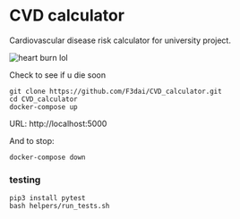 # CVD calculator

Cardiovascular disease risk calculator for university project.

![heart burn lol](https://imgur.com/gXF6Dz6.png)

Check to see if u die soon

```
git clone https://github.com/F3dai/CVD_calculator.git
cd CVD_calculator
docker-compose up
```

URL: http://localhost:5000

And to stop:

```
docker-compose down
```



### testing

```
pip3 install pytest
bash helpers/run_tests.sh

```
